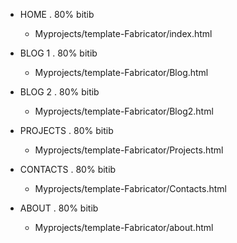 - HOME     . 80% bitib
    - Myprojects/template-Fabricator/index.html

- BLOG 1   . 80% bitib
    -  Myprojects/template-Fabricator/Blog.html

- BLOG 2   . 80% bitib
    -  Myprojects/template-Fabricator/Blog2.html

- PROJECTS . 80% bitib
    -  Myprojects/template-Fabricator/Projects.html

- CONTACTS . 80% bitib
    -  Myprojects/template-Fabricator/Contacts.html

- ABOUT    . 80% bitib
    -  Myprojects/template-Fabricator/about.html

   